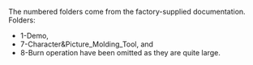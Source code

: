 The numbered folders come from the factory-supplied documentation. 
Folders: 
* 1-Demo,
* 7-Character&Picture_Molding_Tool, and
* 8-Burn operation
have been omitted as they are quite large.
